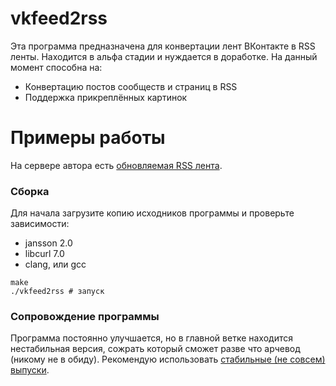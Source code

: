 # vkfeed2rss
Эта программа предназначена для конвертации лент ВКонтакте в RSS ленты. Находится в альфа стадии и нуждается в доработке. На данный момент способна на:
* Конвертацию постов сообществ и страниц в RSS
* Поддержка прикреплённых картинок

# Примеры работы
На сервере автора есть [обновляемая RSS лента](http://reedych.ddns.net/rss/lentach.rss).

### Сборка
Для начала загрузите копию исходников программы и проверьте зависимости:
* jansson 2.0
* libcurl 7.0
* clang, или gcc

```
make
./vkfeed2rss # запуск
```
### Сопровождение программы
Программа постоянно улучшается, но в главной ветке находится нестабильная версия, сожрать который сможет разве что арчевод (никому не в обиду). Рекомендую использовать [стабильные (не совсем) выпуски](https://github.com/Reedych/vkfeed2rss/releases).
